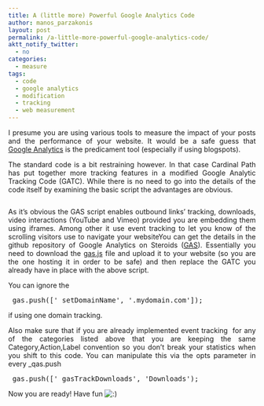 ```yaml
---
title: A (little more) Powerful Google Analytics Code
author: manos_parzakonis
layout: post
permalink: /a-little-more-powerful-google-analytics-code/
aktt_notify_twitter:
  - no
categories:
  - measure
tags:
  - code
  - google analytics
  - modification
  - tracking
  - web measurement
---
```

<p style="text-align: justify;">
  I presume you are using various tools to measure the impact of your posts and the performance of your website. It would be a safe guess that <a href="https://www.google.com/analytics/" target="_blank">Google Analytics</a> is the predicament tool (especially if using blogspots).
</p>

<p style="text-align: justify;">
  The standard code is a bit restraining however. In that case Cardinal Path has put together more tracking features in a modified Google Analytic Tracking Code (GATC). While there is no need to go into the details of the code itself by examining the basic script the advantages are obvious.
</p>

<pre lang="javascript"></pre>

<p style="text-align: justify;">
  As it&#8217;s obvious the GAS script enables outbound links&#8217; tracking, downloads, video interactions (YouTube and Vimeo) provided you are embedding them using iframes. Among other it use event tracking to let you know of the scrolling visitors use to navigate your websiteYou can get the details in the github repository of Google Analytics on Steroids (<a href="https://github.com/CardinalPath/gas" target="_blank">GAS</a>). Essentially you need to download the <a href="https://github.com/CardinalPath/gas/downloads" target="_blank">gas.js</a> file and upload it to your website (so you are the one hosting it in order to be safe) and then replace the GATC you already have in place with the above script.
</p>

<p style="text-align: justify;">
  You can ignore the
</p>

<pre lang="javascript">_gas.push(['_setDomainName', '.mydomain.com']);</pre>

<p style="text-align: justify;">
  if using one domain tracking.
</p>

<p style="text-align: justify;">
  Also make sure that if you are already implemented event tracking  for any of the categories listed above that you are keeping the same Category,Action,Label convention so you don&#8217;t break your statistics when you shift to this code. You can manipulate this via the opts parameter in every _qas.push
</p>

<pre lang="javascript">_gas.push(['_gasTrackDownloads', 'Downloads');</pre>

Now you are ready! Have fun <img src="http://i0.wp.com/www.statsravingmad.com/wp-includes/images/smilies/icon_smile.gif?w=768" alt=":)" class="wp-smiley" data-recalc-dims="1" />

<!-- MixPanel Start !-->

  
  
<!-- MixPanel End -->